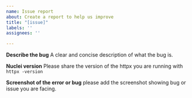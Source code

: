 ```yaml
---
name: Issue report
about: Create a report to help us improve
title: "[issue]"
labels: ''
assignees: ''

---
```


**Describe the bug**
A clear and concise description of what the bug is.

**Nuclei version**
Please share the version of the httpx you are running with `httpx -version` 


**Screenshot of the error or bug**
please add the screenshot showing bug or issue you are facing.
